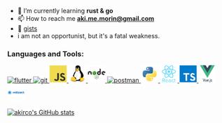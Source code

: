 <!--
<h1 align="center">Hi 👋, I'm akirco</h1>
<h3 align="center">A passionate frontend developer from China</h3>
-->

- 🌱 I’m currently learning **rust & go**
- 📫 How to reach me **aki.me.morin@gmail.com**
- 📝 [gists](https://gist.github.com/akirco)
- i am not an opportunist, but it's a fatal weakness.

<!-- - 📝 I regularly write articles on [https://casuor.top](https://casuor.top)

- 💬 Ask me about **vue** -->


<!-- 
<h3 align="left">Connect with me:</h3>
<p align="left">
</p>
-->

<h3 align="left">Languages and Tools:</h3>
<p align="left"> <a href="https://flutter.dev" target="_blank" rel="noreferrer"> <img src="https://www.vectorlogo.zone/logos/flutterio/flutterio-icon.svg" alt="flutter" width="40" height="40"/> </a> <a href="https://git-scm.com/" target="_blank" rel="noreferrer"> <img src="https://www.vectorlogo.zone/logos/git-scm/git-scm-icon.svg" alt="git" width="40" height="40"/> </a> <a href="https://developer.mozilla.org/en-US/docs/Web/JavaScript" target="_blank" rel="noreferrer"> <img src="https://raw.githubusercontent.com/devicons/devicon/master/icons/javascript/javascript-original.svg" alt="javascript" width="40" height="40"/> </a> <a href="https://www.linux.org/" target="_blank" rel="noreferrer"> <img src="https://raw.githubusercontent.com/devicons/devicon/master/icons/linux/linux-original.svg" alt="linux" width="40" height="40"/> </a> <a href="https://nodejs.org" target="_blank" rel="noreferrer"> <img src="https://raw.githubusercontent.com/devicons/devicon/master/icons/nodejs/nodejs-original-wordmark.svg" alt="nodejs" width="40" height="40"/> </a> <a href="https://postman.com" target="_blank" rel="noreferrer"> <img src="https://www.vectorlogo.zone/logos/getpostman/getpostman-icon.svg" alt="postman" width="40" height="40"/> </a> <a href="https://www.python.org" target="_blank" rel="noreferrer"> <img src="https://raw.githubusercontent.com/devicons/devicon/master/icons/python/python-original.svg" alt="python" width="40" height="40"/> </a> <a href="https://reactjs.org/" target="_blank" rel="noreferrer"> <img src="https://raw.githubusercontent.com/devicons/devicon/master/icons/react/react-original-wordmark.svg" alt="react" width="40" height="40"/> </a> <a href="https://www.typescriptlang.org/" target="_blank" rel="noreferrer"> <img src="https://raw.githubusercontent.com/devicons/devicon/master/icons/typescript/typescript-original.svg" alt="typescript" width="40" height="40"/> </a> <a href="https://vuejs.org/" target="_blank" rel="noreferrer"> <img src="https://raw.githubusercontent.com/devicons/devicon/master/icons/vuejs/vuejs-original-wordmark.svg" alt="vuejs" width="40" height="40"/> </a> <a href="https://webpack.js.org" target="_blank" rel="noreferrer"> <img src="https://raw.githubusercontent.com/devicons/devicon/d00d0969292a6569d45b06d3f350f463a0107b0d/icons/webpack/webpack-original-wordmark.svg" alt="webpack" width="40" height="40"/> </a> </p>

[![akirco's GitHub stats](https://github-readme-stats.vercel.app/api?username=akirco)](https://github.com/anuraghazra/github-readme-stats)
<!--
<h3 align="left">Support:</h3>
<p><a href="https://www.buymeacoffee.com/akimemorin"> <img align="left" src="https://cdn.buymeacoffee.com/buttons/v2/default-yellow.png" height="50" width="210" alt="buy me a coffee,buddy" /></a></p><br><br>

<h3 align="left">在维护:</h3>

-  [aki-apps](https://github.com/akirco/aki-apps) scoop bucket for developer
-  [gistify](https://github.com/akirco/gistify) 基于next.js13的开源博客
-  [couple-player](https://github.com/akirco/couple-player) 基于next.js13 webrtc的同步看视频网站
-  [vscode-theme-cocoa](https://github.com/akirco/vscode-theme-cocoa) 一款不错的vscode暗色主题
-  [vscode-theme-seabear](https://github.com/akirco/vscode-theme-seabear) 又一款不错的vscode暗色主题
-  [vscode-extensions-projectmanager](https://github.com/akirco/vscode-extensions-projectmanager) vscode项目管理插件，以文件夹树的形式管理项目，仅支持windows
-  [upscaler](https://github.com/akirco/upscaler) 基于electron的图像超分辨率gui
-  [telegraph_downloader](https://github.com/akirco/telegraph_downloader) powershell写的telegraph下载工具
-  [powershell](https://github.com/akirco/powershell) 常用powershell小工具

<h3 align="left">dotfiles:</h3>

- [dotfiles](https://github.com/akirco/dotfiles)

-->

